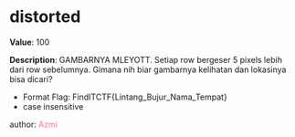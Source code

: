 # distorted

**Value**: 100

**Description**: GAMBARNYA MLEYOTT. Setiap row bergeser 5 pixels lebih dari row sebelumnya. Gimana nih biar gambarnya kelihatan dan lokasinya bisa dicari?

* Format Flag: FindITCTF{Lintang_Bujur_Nama_Tempat}
* case insensitive

author: <span style="color:#f275a1;">Azmi
</span>
